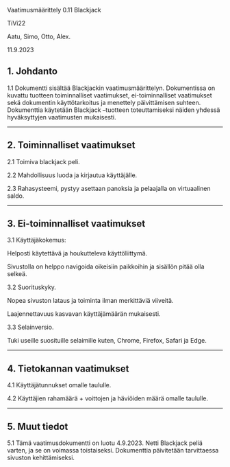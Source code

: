 Vaatimusmäärittely 0.11 Blackjack  

TiVi22 

Aatu, Simo, Otto, Alex.	 

11.9.2023 
 
 

## 1. Johdanto 

1.1 Dokumentti sisältää Blackjackin vaatimusmäärittelyn. Dokumentissa on kuvattu tuotteen toiminnalliset vaatimukset, ei-toiminnalliset vaatimukset sekä dokumentin käyttötarkoitus ja menettely päivittämisen suhteen. Dokumenttia käytetään Blackjack –tuotteen toteuttamiseksi näiden yhdessä hyväksyttyjen vaatimusten mukaisesti. 

 _______
 
## 2. Toiminnalliset vaatimukset 
 
2.1 Toimiva blackjack peli. 

 

2.2 Mahdollisuus luoda ja kirjautua käyttäjälle. 

 
2.3 Rahasysteemi, pystyy asettaan panoksia ja pelaajalla on virtuaalinen saldo. 

 _______
 
## 3. Ei-toiminnalliset vaatimukset 
 

3.1 Käyttäjäkokemus: 

Helposti käytettävä ja houkutteleva käyttöliittymä.  

Sivustolla on helppo navigoida oikeisiin paikkoihin ja sisällön pitää olla selkeä. 

 

3.2 Suorituskyky. 

Nopea sivuston lataus ja toiminta ilman merkittäviä viiveitä. 

Laajennettavuus kasvavan käyttäjämäärän mukaisesti. 

 
 
3.3 Selainversio. 

Tuki useille suosituille selaimille kuten, Chrome, Firefox, Safari ja Edge. 

______
 
## 4. Tietokannan vaatimukset 

4.1 Käyttäjätunnukset omalle taululle. 

4.2 Käyttäjien rahamäärä + voittojen ja häviöiden määrä omalle taululle. 

 _______

## 5. Muut tiedot 

5.1 Tämä vaatimusdokumentti on luotu 4.9.2023. Netti Blackjack peliä varten, ja se on voimassa toistaiseksi. Dokumenttia päivitetään tarvittaessa sivuston kehittämiseksi. 
